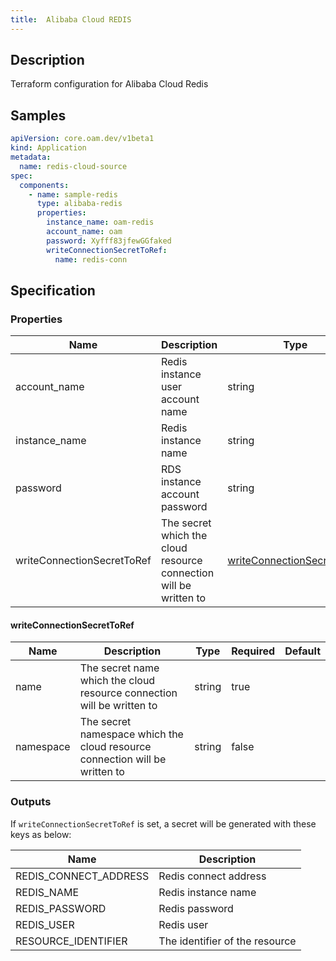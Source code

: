 ```yaml
---
title:  Alibaba Cloud REDIS
---
```


## Description

Terraform configuration for Alibaba Cloud Redis

## Samples

```yaml
apiVersion: core.oam.dev/v1beta1
kind: Application
metadata:
  name: redis-cloud-source
spec:
  components:
    - name: sample-redis
      type: alibaba-redis
      properties:
        instance_name: oam-redis
        account_name: oam
        password: Xyfff83jfewGGfaked
        writeConnectionSecretToRef:
          name: redis-conn
```

## Specification


### Properties

 Name | Description | Type | Required | Default 
 ------------ | ------------- | ------------- | ------------- | ------------- 
 account_name | Redis instance user account name | string | false |  
 instance_name | Redis instance name | string | false |  
 password | RDS instance account password | string | false |  
 writeConnectionSecretToRef | The secret which the cloud resource connection will be written to | [writeConnectionSecretToRef](#writeConnectionSecretToRef) | false |  


#### writeConnectionSecretToRef

 Name | Description | Type | Required | Default 
 ------------ | ------------- | ------------- | ------------- | ------------- 
 name | The secret name which the cloud resource connection will be written to | string | true |  
 namespace | The secret namespace which the cloud resource connection will be written to | string | false |  


### Outputs

If `writeConnectionSecretToRef` is set, a secret will be generated with these keys as below:

 Name | Description 
 ------------ | ------------- 
 REDIS_CONNECT_ADDRESS | Redis connect address
 REDIS_NAME | Redis instance name
 REDIS_PASSWORD | Redis password
 REDIS_USER | Redis user
 RESOURCE_IDENTIFIER | The identifier of the resource
